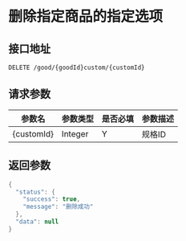 # 删除指定商品的指定选项

## 接口地址
```
DELETE /good/{goodId}custom/{customId}
```

## 请求参数
|参数名|参数类型|是否必填|参数描述|
|-----|------|-------|-------|
|{customId}|Integer|Y|规格ID|

## 返回参数
```Java
{
  "status": {
    "success": true,
    "message": "删除成功"
  },
  "data": null
}
```
